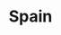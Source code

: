 ---
title: Spain
featured: true
private: true # do not show in list, only as feature
params:
  sort_order: desc

resources:
- src: A_IMG_4097_feature.JPEG
  title: San Sebastian

- src: A_IMG_4099.JPEG
  title: San Sebastian

- src: A_IMG_4104.JPEG
  title: San Sebastian

- src: A_IMG_4112.JPEG
  title: Hondarribia

- src: A_IMG_4114.JPEG
  title: Hondarribia

- src: A_IMG_4123.JPEG
  title: Hondarribia

- src: A_IMG_4127.JPEG
  title: Hondarribia

- src: A_IMG_4147.JPEG
  title: Hondarribia

- src: A_IMG_4148.JPEG
  title: Hondarribia

- src: A_IMG_4158.JPEG
  title: Hondarribia
---